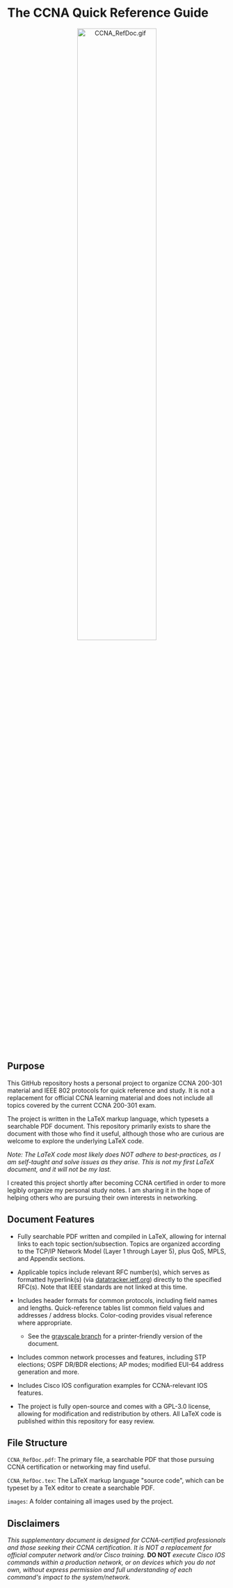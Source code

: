 # The CCNA Quick Reference Guide

<p align="center">
  <img src="https://github.com/RichGol/CCNA-Quick-Reference/blob/main/images/CCNA_RefDoc.gif?raw=true" alt="CCNA_RefDoc.gif" width="60%"/>
</p>

## Purpose

This GitHub repository hosts a personal project to organize CCNA 200-301 material and IEEE 802 protocols for quick reference and study. It is not a replacement for official CCNA learning material and does not include all topics covered by the current CCNA 200-301 exam.

The project is written in the LaTeX markup language, which typesets a searchable PDF document. This repository primarily exists to share the document with those who find it useful, although those who are curious are welcome to explore the underlying LaTeX code.

*Note: The LaTeX code most likely does NOT adhere to best-practices, as I am self-taught and solve issues as they arise. This is not my first LaTeX document, and it will not be my last.*

I created this project shortly after becoming CCNA certified in order to more legibly organize my personal study notes. I am sharing it in the hope of helping others who are pursuing their own interests in networking.

## Document Features

- Fully searchable PDF written and compiled in LaTeX, allowing for internal links to each topic section/subsection. Topics are organized according to the TCP/IP Network Model (Layer 1 through Layer 5), plus QoS, MPLS, and Appendix sections.

- Applicable topics include relevant RFC number(s), which serves as formatted hyperlink(s) (via [datatracker.ietf.org](https://datatracker.ietf.org/)) directly to the specified RFC(s). Note that IEEE standards are not linked at this time.

- Includes header formats for common protocols, including field names and lengths. Quick-reference tables list common field values and addresses / address blocks. Color-coding provides visual reference where appropriate.
  
  - See the [grayscale branch](https://github.com/RichGol/CCNA-Quick-Reference/tree/grayscale) for a printer-friendly version of the document.

- Includes common network processes and features, including STP elections; OSPF DR/BDR elections; AP modes; modified EUI-64 address generation and more.

- Includes Cisco IOS configuration examples for CCNA-relevant IOS features.

- The project is fully open-source and comes with a GPL-3.0 license, allowing for modification and redistribution by others. All LaTeX code is published within this repository for easy review.

## File Structure

`CCNA_RefDoc.pdf`: The primary file, a searchable PDF that those pursuing CCNA certification or networking may find useful.

`CCNA_RefDoc.tex`: The LaTeX markup language "source code", which can be typeset by a TeX editor to create a searchable PDF.

`images`: A folder containing all images used by the project.

## Disclaimers

*This supplementary document is designed for CCNA-certified professionals and those seeking their CCNA certification. It is NOT a replacement for official computer network and/or Cisco training.* <b>DO NOT</b> *execute Cisco IOS commands within a production network, or on devices which you do not own, without express permission and full understanding of each command's impact to the system/network.*
